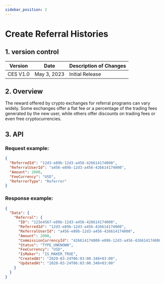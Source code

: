```yaml
---
sidebar_position: 2
---
```


# Create Referral Histories

## 1. version control

| Version  | Date        | Description of Changes |
| -------- | ----------- | ---------------------- |
| CES V1.0 | May 3, 2023 | Initial Release        |

## 2. Overview

The reward offered by crypto exchanges for referral programs can vary widely. Some exchanges offer a flat fee or a percentage of the trading fees generated by the new user, while others offer discounts on trading fees or even free cryptocurrencies.

## 3. API

### Request example:

```json
{
  "ReferredId": "12d3-e89b-12d3-a456-426614174000",
  "ReferralUserId": "a456-e89b-12d3-a456-426614174000",
  "Amount": 2000,
  "FeeCurrency": "USD",
  "ReferrerType": "Referrer"
}
```

### Response example:

```json
{
  "Data": {
    "Referral": {
      "ID": "123e4567-e89b-12d3-a456-426614174000",
      "ReferredId": "12d3-e89b-12d3-a456-426614174000",
      "ReferralUserId": "a456-e89b-12d3-a456-426614174000",
      "Amount": 2000,
      "CommissionCurrencyId": "426614174000-e89b-12d3-a456-426614174000",
      "Status": "TYPE_UNKNOWN",
      "FeeCurrency": "USD",
      "IsMaker": "IS_MAKER_TRUE",
      "CreatedAt": "2020-03-24T06:03:00.348+03:00",
      "UpdatedAt": "2020-03-24T06:03:00.348+03:00"
    }
  }
}
```

